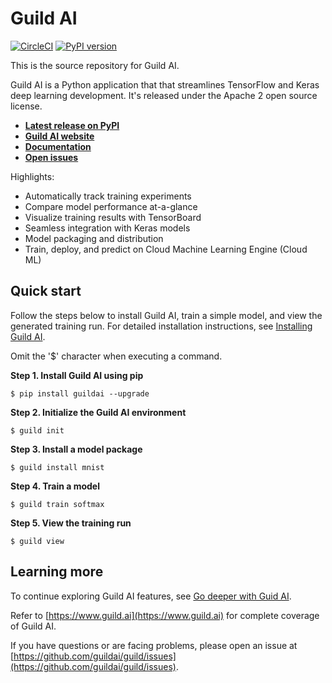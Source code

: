 # Guild AI

[![CircleCI](https://circleci.com/gh/guildai/guild.svg?style=shield)](https://circleci.com/gh/guildai/guild)
[![PyPI version](https://badge.fury.io/py/guildai.svg)](https://badge.fury.io/py/guildai)

This is the source repository for Guild AI.

Guild AI is a Python application that that streamlines TensorFlow and
Keras deep learning development. It's released under the Apache 2 open
source license.

- **[Latest release on PyPI](https://pypi.python.org/pypi/guildai)**
- **[Guild AI website](https://www.guild.ai)**
- **[Documentation](https://www.guild.ai/docs/)**
- **[Open issues](https://github.com/guildai/guild/issues)**

Highlights:

- Automatically track training experiments
- Compare model performance at-a-glance
- Visualize training results with TensorBoard
- Seamless integration with Keras models
- Model packaging and distribution
- Train, deploy, and predict on Cloud Machine Learning Engine (Cloud ML)

## Quick start

Follow the steps below to install Guild AI, train a simple model, and
view the generated training run. For detailed installation
instructions, see [Installing Guild
AI](https://www.guild.ai/install/).

Omit the '$' character when executing a command.

**Step 1. Install Guild AI using pip**

```
$ pip install guildai --upgrade
```

**Step 2. Initialize the Guild AI environment**

```
$ guild init
```

**Step 3. Install a model package**

```
$ guild install mnist
```

**Step 4. Train a model**

```
$ guild train softmax
```

**Step 5. View the training run**

```
$ guild view
```

## Learning more

To continue exploring Guild AI features, see [Go deeper with Guid
AI](https://www.guild.ai/docs/tutorials/train-mnist/).

Refer to [https://www.guild.ai](https://www.guild.ai) for complete
coverage of Guild AI.

If you have questions or are facing problems, please open an issue at
[https://github.com/guildai/guild/issues](https://github.com/guildai/guild/issues).
